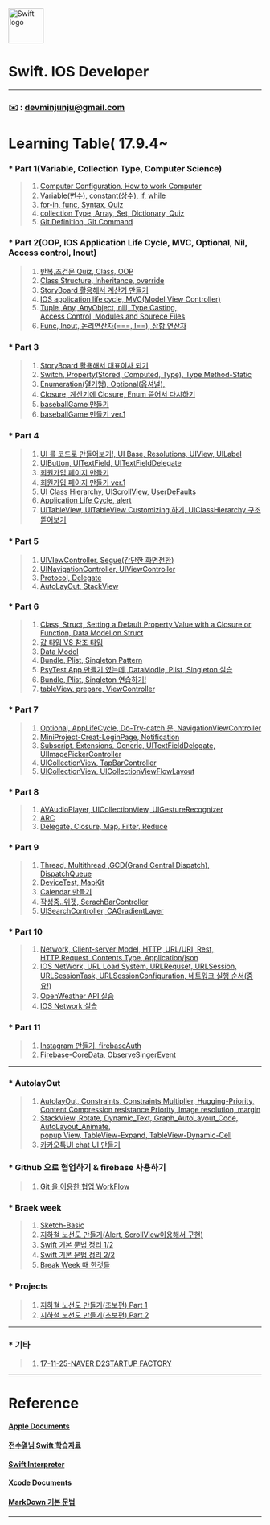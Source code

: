 
<img src="https://swift.org/assets/images/swift.svg" alt="Swift logo" height="70" >


# Swift. IOS Developer 

  
---   
### **:envelope:**  : <devminjunju@gmail.com>


# Learning Table( 17.9.4~

### *  **Part 1(Variable, Collection Type, Computer Science)**

> 1. [Computer Configuration, How to work Computer](/study/1_17-9-4.md)
> 2. [Variable(변수), constant(상수), if, while](/study/2_17-9-5.md)
> 3. [for-in, func, Syntax, Quiz](/study/3_17-9-6.md)
> 4. [collection Type, Array, Set, Dictionary, Quiz](/study/4_17-9-7.md)
> 5. [Git Definition, Git Command](/study/5_17-9-8-git.md)

### *  **Part 2(OOP, IOS Application Life Cycle, MVC, Optional, Nil, Access control, Inout)**

> 1. [반복,조건문 Quiz, Class, OOP](/study/6_17-9-11.md)
> 2. [Class Structure, Inheritance, override](/study/7_17-9-13.md)
> 3. [StoryBoard 활용해서 계산기 만들기](/study/8_17-9-14.md)
> 4. [IOS application life cycle, MVC(Model View Controller)](/study/9_17-9-15.md)
> 5. [Tuple, Any, AnyObject, nill, Type Casting, <br> Access Control, Modules and Sourece Files](/study/10_17-9-16.md)
> 6. [Func, Inout, 논리연산자(===, !==), 삼항 연산자](/study/11_17-9-16.md)


### *  **Part 3**

> 1. [StoryBoard 활용해서 대표이사 되기](/study/12_17-9-18.md)
> 2. [Switch, Property(Stored, Computed, Type), Type Method-Static](/study/13_17-9-18.md)
> 3. [Enumeration(열거형), Optional(옵셔널), ](/study/14_17-9-19.md)
> 4. [Closure, 계산기에 Closure, Enum 뜯어서 다시하기](/study/15_17-9-20.md)
> 5. [baseballGame 만들기](/study/16_17-9-21.md)
> 6. [baseballGame 만들기 ver.1](/study/16-1_17-9-21.md)


### *  **Part 4** 

> 1. [UI 를 코드로 만들어보기!, UI Base, Resolutions, UIView, UILabel](/study/17_17-9-25.md)
> 2. [UIButton, UITextField, UITextFieldDelegate](/study/18_17-9-26.md)
> 3. [회원가입 페이지 만들기](/study/19_17-9-27.md)
> 4. [회원가입 페이지 만들기 ver.1](/study/19-1_17-9-27.md)
> 5. [UI Class Hierarchy, UIScrollView, UserDeFaults](/study/20_17-9-28.md)
> 6. [Application Life Cycle, alert](/study/20-1_17-9-28.md)
> 7. [UITableView, UITableView Customizing 하기, UIClassHierarchy 구조 뜯어보기](/study/21_17-9-29.md)
 
### *  **Part 5** 

> 1. [UIVIewController, Segue(간단한 화면전환)](/study/22_17-10-10.md)
> 2. [UINavigationController, UIViewController](/study/23_17-10-11.md)
> 3. [Protocol, Delegate](/study/24_17-10-12.md)
> 4. [AutoLayOut, StackView](/study/25_17-10-13-AutoLayout.md)


### *  **Part 6** 

> 1. [Class, Struct, Setting a Default Property Value with a Closure or Function, Data Model on Struct](/study/26_17-10-16-Class-Struct.md)
> 2. [값 타입 VS 참조 타입 ](/study/27_17-10-16-Class-Struct.md)
> 3. [Data Model](/study/28_17-10-17-Data-Modeling.md)
> 4. [Bundle, Plist, Singleton Pattern](/study/29_17-10-18-Bundle-Plist-Singletone-Pattern.md)
> 5. [PsyTest App 만들기 였는데, DataModle, Plist, Singleton 실습](/study/30_17-10-18-PsyTest.md)
> 6. [Bundle, Plist, Singleton 연습하기!](/study/31_17-10-19-prectice-Bundle-Plist-Singleton.md)
> 7. [tableView, prepare, ViewController](/study/32_17-10-20-tableView.md)



### *  **Part 7** 

> 1. [Optional, AppLifeCycle, Do-Try-catch 문, NavigationViewController](/study/34_17-10-23-all-review.md)
> 2. [MiniProject-Creat-LoginPage, Notification](/study/35_17-10-24-Combine-Project.md)
> 3. [Subscript, Extensions, Generic, UITextFieldDelegate, UIImagePickerController](/study/36_17-10-25-Subscript-Extensions-Generic-UITextFieldDelegate-UIImagePickerController.md)
> 4. [UICollectionView, TapBarController](/study/37_17-10-26-musicfile.md)
> 5. [UICollectionView, UICollectionViewFlowLayout](/study/38_17-10-27-CollectionView-gesture.md)
> 

### *  **Part 8** 

> 1. [AVAudioPlayer, UICollectionView, UIGestureRecognizer](/study/39_17-10-30-AVAudioPlayer-UICollectionView-UIGestureRecognizer.md)
> 2. [ARC](/study/40_17-10-31-ARC.md)
> 3. [Delegate, Closure, Map, Filter, Reduce](/study/41_17-11-1-Closure-Delegate.md) 

### * **Part 9** 

> 1. [Thread, Multithread ,GCD(Grand Central Dispatch), DispatchQueue](/study/42_17-11-6-Thread.md)
> 2. [DeviceTest, MapKit](/study/43_17-11-7-deviceTest-Mapkit.md)
> 3. [Calendar 만들기](/study/44_17-11-8-Calendar.md)
> 4. [작성중..위젯, SerachBarController](/study/45_17-11-9-SearchController-Wejet-imagePicker.md)
> 5. [UISearchController, CAGradientLayer](/study/46_17-11-10-SearchBarController-Gradation.md)

### * **Part 10** 

> 1. [Network, Client-server Model, HTTP, URL/URI, Rest, <br> HTTP Request, Contents Type, Application/json](/study/47_17-11-14-Network.md)
> 2. [IOS NetWork, URL Load System, URLRequset, URLSession, <br> URLSessionTask, URLSessionConfiguration, 네트워크 실행 순서(중요!)](/study/48_17-11-16-IOSNetwork.md)
> 3. [OpenWeather API 실습](/study/49_17-11-16-OpenWeatherAPI.md)
> 4. [IOS Network 실습](study/50_17-11-17-network-day3.md)


### * **Part 11** 

> 1. [Instagram 만들기, firebaseAuth](/study/51_17-11-20-make-instagram-firebase-Auth.md)
> 2. [Firebase-CoreData, ObserveSingerEvent](/study/52_17-11-26-mak-instagram-firebase-CoreData.md)




---


### *  **AutolayOut** 

> 1. [AutolayOut, Constraints, Constraints Multiplier, Hugging-Priority, <br> Content Compression resistance Priority, Image resolution, margin](/IOS-AutoLayOut/AutolayOut-Study/17-11-5-firstLecture.md)
> 2. [StackView, Rotate, Dynamic_Text, Graph_AutoLayout_Code, AutoLayout_Animate, <br> popup View, TableView-Expand, TableView-Dynamic-Cell](/IOS-AutoLayOut/AutolayOut-Study/17-11-8-secondLecture.md)
> 3. [카카오톡UI chat UI 만들기](/IOS-AutoLayOut/AutolayOut-Study/17-11-19-kakaotalk.md)


### *  **Github 으로 협업하기 & firebase 사용하기** 

> 1. [Git 을 이용한 협업 WorkFlow](/study/0_17-10-28-github-recture.md)
> 




### *  **Braek week** 

> 1. [Sketch-Basic](/breakweek/sketch.md)
> 2. [지하철 노선도 만들기(Alert, ScrollView이용해서 구현)](/breakweek/CreatSubway.md)
> 3. [Swift 기본 문법 정리 1/2](/breakweek/2017-10-9-online.md)
> 4. [Swift 기본 문법 정리 2/2](/breakweek/2017-10-10-online.md)
> 5. [Break Week 때 한것들](/breakweek/breakWeek.md)



### * **Projects** 

> 1. [지하철 노선도 만들기(초보편) Part 1](https://devminjun.github.io/blog/CreatSubway-ver1)
> 2. [지하철 노선도 만들기(초보편) Part 2](https://devminjun.github.io/blog/CreatSubway-ver2)
> 

---


### * **기타**

> 1. [17-11-25-NAVER D2STARTUP FACTORY](/study/0_17-11-25-NAVER_D2_STARTUP_FACTORY.md)


---


# Reference 

#### [Apple Documents](https://developer.apple.com/library/content/documentation/Swift/Conceptual/Swift_Programming_Language/)<br>
#### [전수열님 Swift 학습자료](https://devxoul.gitbooks.io/ios-with-swift-in-40-hours/content/)<br>
#### [Swift Interpreter](https://swift.sandbox.bluemix.net/#/repl)<br>
#### [Xcode Documents](http://help.apple.com/xcode/mac/9.0/#/)<br>
#### [MarkDown 기본 문법](/study/2017-10-13-markdown.md)<br>

---





